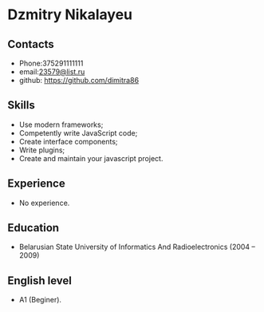 # Dzmitry Nikalayeu
## Contacts
* Phone:375291111111 
* email:23579@list.ru
* github: https://github.com/dimitra86
## Skills
* Use modern frameworks;
* Competently write JavaScript code;
* Create interface components;
* Write plugins;
* Create and maintain your javascript project.
## Experience
* No experience.
## Education
* Belarusian State University of Informatics And Radioelectronics (2004 – 2009)
## English level 
* A1 (Beginer).